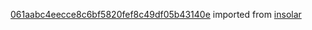 [061aabc4eecce8c6bf5820fef8c49df05b43140e](https://github.com/insolar/insolar/commit/061aabc4eecce8c6bf5820fef8c49df05b43140e) imported from [insolar](https://github.com/insolar/insolar)
